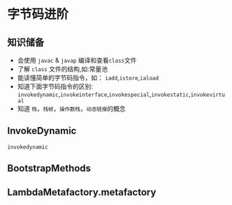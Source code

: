 # 字节码进阶

## 知识储备

- 会使用 `javac` & `javap` 编译和查看`class`文件
- 了解 `class` 文件的结构,如:常量池
- 能读懂简单的字节码指令，如： `iadd`,`istore`,`iaload`
- 知道下面字节码指令的区别: `invokedynamic`,`invokeinterface`,`invokespecial`,`invokestatic`,`invokevirtual`
- 知道 `栈`，`栈帧`，`操作数栈`，`动态链接`的概念

## InvokeDynamic

`invokedynamic`

## BootstrapMethods

## LambdaMetafactory.metafactory
